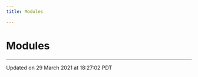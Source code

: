 ```yaml
---
title: Modules

---
```

# Modules







-------------------------------

Updated on 29 March 2021 at 18:27:02 PDT
